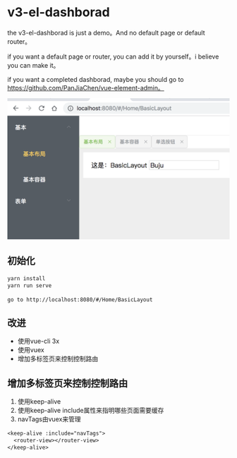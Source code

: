 # v3-el-dashborad

the v3-el-dashborad is just a demo。And no default page or default router。

if you want a default page or router, you can add it by yourself。i believe you can make it。

if you want a completed dashborad, maybe you should go to https://github.com/PanJiaChen/vue-element-admin。

![](./screen.png)

## 初始化
```
yarn install
yarn run serve

go to http://localhost:8080/#/Home/BasicLayout
```
## 改进

- 使用vue-cli 3x
- 使用vuex
- 增加多标签页来控制控制路由


## 增加多标签页来控制控制路由

1. 使用keep-alive
2. 使用keep-alive include属性来指明哪些页面需要缓存
3. navTags由vuex来管理

```
<keep-alive :include="navTags">
  <router-view></router-view>
</keep-alive>
```

